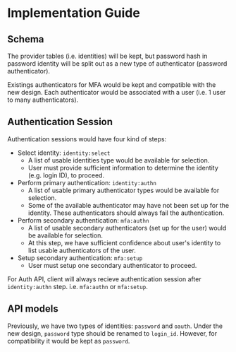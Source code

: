 # Implementation Guide

## Schema

The provider tables (i.e. identities) will be kept, but password hash in
password identity will be split out as a new type of authenticator (password
authenticator).

Existings authenticators for MFA would be kept and compatible with the new
design. Each authenticator would be associated with a user (i.e. 1 user to
many authenticators).

## Authentication Session

Authentication sessions would have four kind of steps:
- Select identity: `identity:select`
    - A list of usable identities type would be available for selection.
    - User must provide sufficient information to determine the identity
      (e.g. login ID), to proceed.
- Perform primary authentication: `identity:authn`
    - A list of usable primary authenticator types would be available for
      selection.
    - Some of the available authenticator may have not been set up for the
      identity. These authenticators should always fail the authentication.
- Perform secondary authentication: `mfa:authn`
    - A list of usable secondary authenticators (set up for the user) would be
      available for selection.
    - At this step, we have sufficient confidence about user's identity to list
      usable authenticators of the user.
- Setup secondary authentication: `mfa:setup`
    - User must setup one secondary authenticator to proceed.

For Auth API, client will always recieve authentication session after
`identity:authn` step. i.e. `mfa:authn` or `mfa:setup`.

## API models

Previously, we have two types of identities: `password` and `oauth`. Under the
new design, `password` type should be renamed to `login_id`. However, for
compatibility it would be kept as `password`.